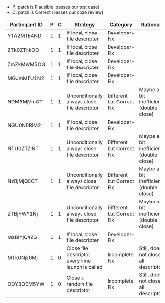 * P: patch is Plausible (passes our test case)
* C: patch is Correct (passes our code review)

| Participant ID | P | C | Strategy | Category | Rationale |
| -- | -- | -- | -- | -- | -- |
| YTA2MTE4ND | 1 | 1 | If local, close file descripter | Developer-Fix |  |
| ZTk0ZThkOD | 1 | 1 | If local, close file descripter | Developer-Fix |  |
| ZmZkMWM5OG | 1 | 1 | If local, close file descripter | Developer-Fix |  |
| MGJmMTU1N2 | 1 | 1 | If local, close file descripter | Developer-Fix |  |
| NDM5MjVmOT | 1 | 1 | Unconditionally always close file descriptor | Different but Correct Fix | Maybe a bit inefficient (double close) |
| NGU0NDRiM2 | 1 | 1 | If local, close file descripter | Developer-Fix |  |
| NTU0ZTZlNT | 1 | 1 | Unconditionally always close file descriptor | Different but Correct Fix | Maybe a bit inefficient (double close) |
| NzBjMjQ0OT | 1 | 1 | Unconditionally always close file descriptor | Different but Correct Fix | Maybe a bit inefficient (double close) |
| ZTBjYWY1Nj | 1 | 1 | Unconditionally always close file descriptor | Different but Correct Fix | Maybe a bit inefficient (double close) |
| MzBiYjQ4ZG | 1 | 1 | If local, close file descripter | Developer-Fix |  |
| MTk0NjE0Mj | 1 | 0 | Close file descriptor every time launch is called | Incomplete Fix | Still, does not close all descriptors |
| ODY3ODM5YW | 1 | 0 | Close a random file descriptor | Incomplete Fix | Still, does not close all descriptors |
